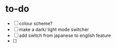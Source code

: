 # to-do

-   [ ] colour scheme?
-   [ ] make a dark/ light mode switcher
-   [ ] add switch from japanese to english feature
-   [ ]
